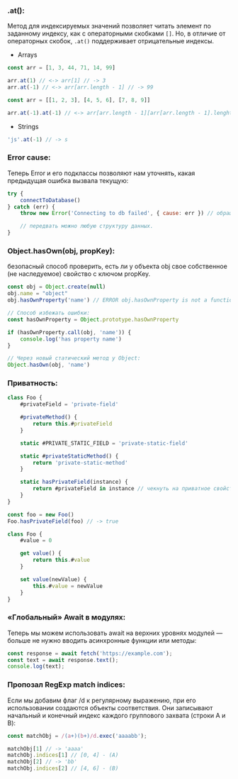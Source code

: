 ### .at():

Метод для индексируемых значений позволяет читать элемент по заданному индексу, как с операторными скобками `[]`. Но, в отличие от операторных скобок, `.at()` поддерживает отрицательные индексы.

* Arrays
```js
const arr = [1, 3, 44, 71, 14, 99]

arr.at(1) // <-> arr[1] // -> 3
arr.at(-1) // <-> arr[arr.length - 1] // -> 99
```
```js
const arr = [[1, 2, 3], [4, 5, 6], [7, 8, 9]]

arr.at(-1).at(-1) // <-> arr[arr.length - 1][arr[arr.length - 1].lenght - 1]
```

* Strings

```js
'js'.at(-1) // -> s
```

### Error cause:

Теперь Error и его подклассы позволяют нам уточнять, какая предыдущая ошибка вызвала текущую:

```js
try {
    connectToDatabase()
} catch (err) {
    throw new Error('Connecting to db failed', { cause: err }) // обращение error.cause. Возможно скоро сервисы для анализа ошибок Sentry, bugsnag смогут предоставлять более развернутую информацию по ошибке.

    // передвать можно любую структуру данных.
}
```

### Object.hasOwn(obj, propKey):

безопасный способ проверить, есть ли у объекта obj свое собственное (не наследуемое) свойство с ключом propKey.

```js
const obj = Object.create(null)
obj.name = "object"
obj.hasOwnProperty('name') // ERROR obj.hasOwnProperty is not a function

// Способ избежать ошибки:
const hasOwnProperty = Object.prototype.hasOwnProperty

if (hasOwnProperty.call(obj, 'name')) {
    console.log('has property name')
}

// Через новый статический метод у Object:
Object.hasOwn(obj, 'name')
```

### Приватность:

```js
class Foo {
    #privateField = 'private-field'

    #privateMethod() {
        return this.#privateField
    }

    static #PRIVATE_STATIC_FIELD = 'private-static-field'

    static #privateStaticMethod() {
        return 'private-static-method'
    }

    static hasPrivateField(instance) {    
  	    return #privateField in instance // чекнуть на приватное свойство
    }
}

const foo = new Foo()
Foo.hasPrivateField(foo) // -> true
```
```js
class Foo {
    #value = 0

    get value() {
        return this.#value
    }

    set value(newValue) {
        this.#value = newValue
    }
}
```

### «Глобальный» Await в модулях:

Теперь мы можем использовать await на верхних уровнях модулей — больше не нужно вводить асинхронные функции или методы:

```js
const response = await fetch('https://example.com');
const text = await response.text();
console.log(text);
```

### Пропозал RegExp match indices:

Если мы добавим флаг /d к регулярному выражению, при его использовании создаются объекты соответствия. Они записывают начальный и конечный индекс каждого группового захвата (строки A и B):

```js
const matchObj = /(a+)(b+)/d.exec('aaaabb');

matchObj[1] // -> 'aaaa'
matchObj.indices[1] // [0, 4] - (A)
matchObj[2] // -> 'bb'
matchObj.indices[2] // [4, 6] - (B)
```
